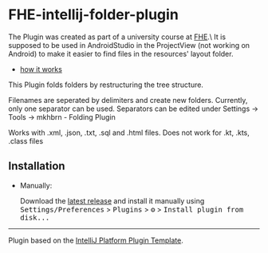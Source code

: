 # FHE-intellij-folder-plugin

The Plugin was created as part of a university course at [FHE](https://www.ai.fh-erfurt.de/).\ 
It is supposed to be used in AndroidStudio in the ProjectView (not working on Android) to make it easier to find files
in the resources' layout folder.

- [how it works](https://github.com/mkhbrn/FHE-intellij-folder-plugin/wiki#how-it-works)

<!-- Plugin description -->
This Plugin folds folders by restructuring the tree structure.

Filenames are seperated by delimiters and create new folders. Currently, only one separator can be used. Separators can
be edited under Settings -> Tools -> mkhbrn - Folding Plugin

Works with .xml, .json, .txt, .sql and .html files. Does not work for .kt, .kts, .class files
<!-- Plugin description end -->

## Installation

- Manually:

  Download the [latest release](https://github.com/mkhbrn/FHE-intellij-folder-plugin/releases/latest) and install it
  manually using
  <kbd>Settings/Preferences</kbd> > <kbd>Plugins</kbd> > <kbd>⚙️</kbd> > <kbd>Install plugin from disk...</kbd>

---
Plugin based on the [IntelliJ Platform Plugin Template][template].

[template]: https://github.com/JetBrains/intellij-platform-plugin-template
